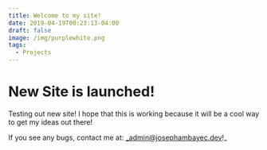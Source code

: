 ```yaml
---
title: Welcome to my site!
date: 2019-04-19T00:23:13-04:00
draft: false
image: /img/purplewhite.png
tags:
  - Projects
---
```


# New Site is launched!
Testing out new site! I hope that this is working because it will be a cool way to get my ideas out there!

If you see any bugs, contact me at: _admin@josephambayec.dev!_

